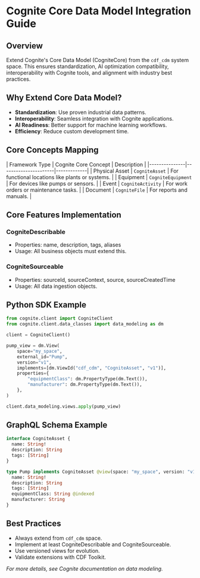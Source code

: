 # Cognite Core Data Model Integration Guide

## Overview

Extend Cognite's Core Data Model (CogniteCore) from the `cdf_cdm` system space.
This ensures standardization, AI optimization compatibility, interoperability
with Cognite tools, and alignment with industry best practices.

## Why Extend Core Data Model?

- **Standardization**: Use proven industrial data patterns.
- **Interoperability**: Seamless integration with Cognite applications.
- **AI Readiness**: Better support for machine learning workflows.
- **Efficiency**: Reduce custom development time.

## Core Concepts Mapping

| Framework Type | Cognite Core Concept | Description |
|---------------|----------------------|-------------| | Physical Asset |
`CogniteAsset` | For functional locations like plants or systems. | | Equipment
| `CogniteEquipment` | For devices like pumps or sensors. | | Event |
`CogniteActivity` | For work orders or maintenance tasks. | | Document |
`CogniteFile` | For reports and manuals. |

## Core Features Implementation

### CogniteDescribable

- Properties: name, description, tags, aliases
- Usage: All business objects must extend this.

### CogniteSourceable

- Properties: sourceId, sourceContext, source, sourceCreatedTime
- Usage: All data ingestion objects.

## Python SDK Example

```python
from cognite.client import CogniteClient
from cognite.client.data_classes import data_modeling as dm

client = CogniteClient()

pump_view = dm.View(
    space="my_space",
    external_id="Pump",
    version="v1",
    implements=[dm.ViewId("cdf_cdm", "CogniteAsset", "v1")],
    properties={
        "equipmentClass": dm.PropertyType(dm.Text()),
        "manufacturer": dm.PropertyType(dm.Text()),
    },
)

client.data_modeling.views.apply(pump_view)
```

## GraphQL Schema Example

```graphql
interface CogniteAsset {
  name: String!
  description: String
  tags: [String]
}

type Pump implements CogniteAsset @view(space: "my_space", version: "v1") {
  name: String!
  description: String
  tags: [String]
  equipmentClass: String @indexed
  manufacturer: String
}
```

## Best Practices

- Always extend from `cdf_cdm` space.
- Implement at least CogniteDescribable and CogniteSourceable.
- Use versioned views for evolution.
- Validate extensions with CDF Toolkit.

*For more details, see Cognite documentation on data modeling.*
